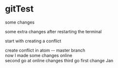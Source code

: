 # gitTest

some changes

some extra changes after restarting the terminal

start with creating a conflict

create conflict in atom -- master branch  
now I made some changes online  
second go at online changes
third go
first change Jan
